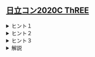 <!--
author: SASAKI Yuma
-->
## [日立コン2020C ThREE](https://atcoder.jp/contests/hitachi2020/tasks/hitachi2020_c)


<details><summary> ヒント１ </summary>
必ず解は存在します．
</details>
<details><summary> ヒント２ </summary>
二部グラフが関係します．
</details>
<details><summary> ヒント３ </summary>
問題では距離が 3 の頂点間について条件が課されていますが,距離が奇
数の頂点間について条件を満たす数字の配置が存在します.
</details>

<details><summary> 解説 </summary>
    
[URL](https://drive.google.com/file/d/1-c9DmcvnvS3oSdojREOik2hzhPHRB1gr/view?usp=sharing)
    
<iframe src="https://drive.google.com/file/d/1-c9DmcvnvS3oSdojREOik2hzhPHRB1gr/preview" width="800" height="500"　allow="accelerometer; autoplay; clipboard-write; encrypted-media; gyroscope; picture-in-picture" allowfullscreen></iframe>
    
</details>
